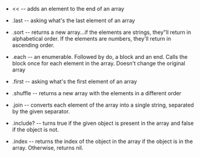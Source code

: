 * << -- adds an element to the end of an array

* .last -- asking what's the last element of an array

* .sort -- returns a new array...if the elements are strings, they"ll return in alphabetical order. If the elements are numbers, they'll return in ascending order.

* .each -- an enumerable. Followed by do, a block and an end. Calls the block once for each element in the array. Doesn't change the original array

* .first -- asking what's the first element of an array

* .shuffle -- returns a new array with the elements in a different order

* .join -- converts each element of the array into a single string, separated by the given separator.

* .include? -- turns true if the given object is present in the array and false if the object is not.

* .index -- returns the index of the object in the array if the object is in the array. Otherwise, returns nil.
